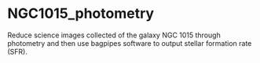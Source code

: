 # NGC1015_photometry
Reduce science images collected of the galaxy NGC 1015 through photometry and then use bagpipes software to output stellar formation rate (SFR).
